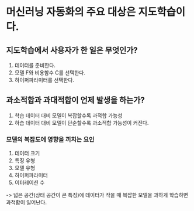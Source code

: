 # 머신러닝 자동화의 주요 대상은 지도학습이다.

## 지도학습에서 사용자가 한 일은 무엇인가?
1. 데이터를 준비한다.
2. 모델 F와 비용함수 C를 선택한다.
3. 하이퍼파라미터를 선택한다.

## 과소적합과 과대적합이 언제 발생을 하는가?
1. 학습 데이터 대비 모델이 복잡할수록 과적합 가능성
2. 하습 데이터 대비 모델이 단순할수록 과소적합 가능성이 커진다.

### 모델의 복잡도에 영향을 끼치는 요인
1. 데이터 크기
2. 특징 유형
3. 모델 유형
4. 하이퍼파라미터
5. 이터레이션 수

-> 넓은 공간(상태 공간이 큰 특징)에 데이터가 작을 때 복잡한 모델을 과하게 학습하면 과적합이 일어난다.

#